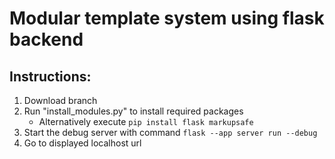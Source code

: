 # Modular template system using flask backend

## Instructions:
1. Download branch
2. Run "install_modules.py" to install required packages
    - Alternatively execute `pip install flask markupsafe`
3. Start the debug server with command `flask --app server run --debug`
4. Go to displayed localhost url
